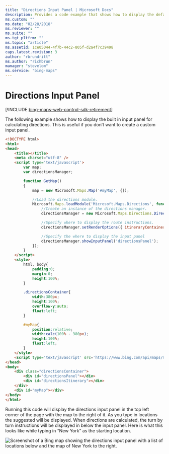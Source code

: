 ```yaml
---
title: "Directions Input Panel | Microsoft Docs"
description: Provides a code example that shows how to display the default input panel for calculating directions.
ms.custom: ""
ms.date: "02/28/2018"
ms.reviewer: ""
ms.suite: ""
ms.tgt_pltfrm: ""
ms.topic: "article"
ms.assetid: 1ce05044-4f7b-44c2-805f-d2a4f7c39498
caps.latest.revision: 3
author: "rbrundritt"
ms.author: "richbrun"
manager: "stevelom"
ms.service: "bing-maps"
---
```


# Directions Input Panel

[!INCLUDE [bing-maps-web-control-sdk-retirement](../../../includes/bing-maps-web-control-sdk-retirement.md)]

The following example shows how to display the built in input panel for calculating directions. This is useful if you don’t want to create a custom input panel. 

```html
<!DOCTYPE html>
<html>
<head>
    <title></title>
    <meta charset="utf-8" />
	<script type='text/javascript'>
        var map;
        var directionsManager;

        function GetMap()
        {
            map = new Microsoft.Maps.Map('#myMap', {});

            //Load the directions module.
            Microsoft.Maps.loadModule('Microsoft.Maps.Directions', function () {
                //Create an instance of the directions manager.
                directionsManager = new Microsoft.Maps.Directions.DirectionsManager(map);

                //Specify where to display the route instructions.
                directionsManager.setRenderOptions({ itineraryContainer: '#directionsItinerary' });

                //Specify the where to display the input panel
                directionsManager.showInputPanel('directionsPanel');
            });
        }
    </script>
    <style>
        html, body{
            padding:0;
            margin:0;
            height:100%;
        }

        .directionsContainer{
            width:380px;
            height:100%;
            overflow-y:auto;
            float:left;
        }

        #myMap{
            position:relative;
            width:calc(100% - 380px);
            height:100%;
            float:left;
        }
    </style>
    <script type='text/javascript' src='https://www.bing.com/api/maps/mapcontrol?callback=GetMap&key=[YOUR_BING_MAPS_KEY]' async defer></script>
</head>
<body>
    <div class="directionsContainer">
        <div id="directionsPanel"></div>
        <div id="directionsItinerary"></div>
    </div>
    <div id="myMap"></div>
</body>
</html>
```

Running this code will display the directions input panel in the top left corner of the page with the map to the right of it. As you type in locations the suggested will be displayed. When directions are calculated, the turn by turn instructions will be displayed in below the input panel. Here is what this looks like while typing in “New York” as the starting location. 

![Screenshot of a Bing map showing the directions input panel with a list of locations below and the map of New York to the right.](../../media/bmv8-directionsinputpanelexample.PNG)